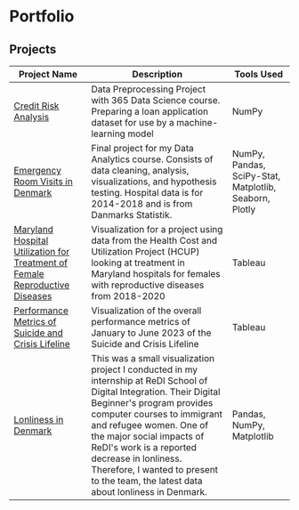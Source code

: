 # Portfolio





## Projects

|Project Name| Description| Tools Used|
|---|---|---|
|[Credit Risk Analysis](https://github.com/ALRH-978/ALRH-978/blob/main/Credit%20Risk%20Analysis%20Project/Credit_Risk_Analysis.ipynb)| Data Preprocessing Project with 365 Data Science course. Preparing a loan application dataset for use by a machine-learning model| NumPy|
|[Emergency Room Visits in Denmark](https://github.com/ALRH-978/ALRH-978/blob/main/ER%20Visits%20in%20Denmark/ER_Visits_in_Denmark.ipynb)| Final project for my Data Analytics course. Consists of data cleaning, analysis, visualizations, and hypothesis testing. Hospital data is for 2014-2018 and is from Danmarks Statistik.| NumPy, Pandas, SciPy-Stat, Matplotlib, Seaborn, Plotly|
|[Maryland Hospital Utilization for Treatment of Female Reproductive Diseases](https://github.com/ALRH-978/ALRH-978/blob/main/Maryland%20Hospital%20Utilization/Maryland%20Hospital%20Utilization-%20Female%20Reproductive%20Diseases%20(1).pdf)| Visualization for a project using data from the Health Cost and Utilization Project (HCUP) looking at treatment in Maryland hospitals for females with reproductive diseases from 2018-2020 | Tableau|
|[Performance Metrics of Suicide and Crisis Lifeline](https://github.com/ALRH-978/ALRH-978/blob/main/988%20Suicide%20and%20Crisis%20Lifeline%20Performance/988%20Suicide%20and%20Crisis%20Lifeline%20(2023)%20(1).pdf)| Visualization of the overall performance metrics of January to June 2023 of the Suicide and Crisis Lifeline| Tableau|
[Lonliness in Denmark](Lonliness_Research_in_Denmark])| This was a small visualization project I conducted in my internship at ReDI School of Digital Integration. Their Digital Beginner's program provides computer courses to immigrant and refugee women. One of the major social impacts of ReDI's work is a reported decrease in lonliness. Therefore, I wanted to present to the team, the latest data about lonliness in Denmark. | Pandas, NumPy, Matplotlib|
